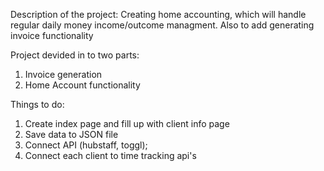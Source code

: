 
Description of the project: Creating home accounting, which will handle regular daily money income/outcome managment. Also to add generating invoice functionality


Project devided in to two parts: 
  1. Invoice generation
  2. Home Account functionality

Things to do: 
   1. Create index page and fill up with client info page
   2. Save data to JSON file
   3. Connect API (hubstaff, toggl);
   4. Connect each client to time tracking api's